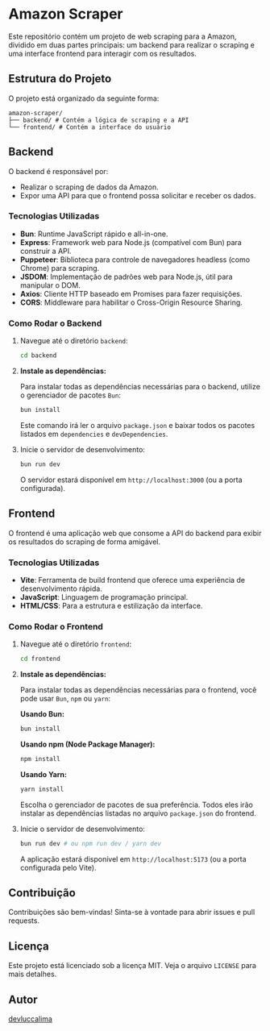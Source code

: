 # Amazon Scraper

Este repositório contém um projeto de web scraping para a Amazon, dividido em duas partes principais: um backend para realizar o scraping e uma interface frontend para interagir com os resultados.

## Estrutura do Projeto

O projeto está organizado da seguinte forma:

```
amazon-scraper/
├── backend/ # Contém a lógica de scraping e a API
└── frontend/ # Contém a interface do usuário
```

## Backend

O backend é responsável por:

- Realizar o scraping de dados da Amazon.
- Expor uma API para que o frontend possa solicitar e receber os dados.

### Tecnologias Utilizadas

- **Bun**: Runtime JavaScript rápido e all-in-one.
- **Express**: Framework web para Node.js (compatível com Bun) para construir a API.
- **Puppeteer**: Biblioteca para controle de navegadores headless (como Chrome) para scraping.
- **JSDOM**: Implementação de padrões web para Node.js, útil para manipular o DOM.
- **Axios**: Cliente HTTP baseado em Promises para fazer requisições.
- **CORS**: Middleware para habilitar o Cross-Origin Resource Sharing.

### Como Rodar o Backend

1.  Navegue até o diretório `backend`:

    ```bash
    cd backend
    ```

2.  **Instale as dependências:**

    Para instalar todas as dependências necessárias para o backend, utilize o gerenciador de pacotes `Bun`:

    ```bash
    bun install
    ```

    Este comando irá ler o arquivo `package.json` e baixar todos os pacotes listados em `dependencies` e `devDependencies`.

3.  Inicie o servidor de desenvolvimento:

    ```bash
    bun run dev
    ```

    O servidor estará disponível em `http://localhost:3000` (ou a porta configurada).

## Frontend

O frontend é uma aplicação web que consome a API do backend para exibir os resultados do scraping de forma amigável.

### Tecnologias Utilizadas

- **Vite**: Ferramenta de build frontend que oferece uma experiência de desenvolvimento rápida.
- **JavaScript**: Linguagem de programação principal.
- **HTML/CSS**: Para a estrutura e estilização da interface.

### Como Rodar o Frontend

1.  Navegue até o diretório `frontend`:

    ```bash
    cd frontend
    ```

2.  **Instale as dependências:**

    Para instalar todas as dependências necessárias para o frontend, você pode usar `Bun`, `npm` ou `yarn`:

    **Usando Bun:**
    ```bash
    bun install
    ```

    **Usando npm (Node Package Manager):**
    ```bash
    npm install
    ```

    **Usando Yarn:**
    ```bash
    yarn install
    ```

    Escolha o gerenciador de pacotes de sua preferência. Todos eles irão instalar as dependências listadas no arquivo `package.json` do frontend.

3.  Inicie o servidor de desenvolvimento:

    ```bash
    bun run dev # ou npm run dev / yarn dev
    ```

    A aplicação estará disponível em `http://localhost:5173` (ou a porta configurada pelo Vite).

## Contribuição

Contribuições são bem-vindas! Sinta-se à vontade para abrir issues e pull requests.

## Licença

Este projeto está licenciado sob a licença MIT. Veja o arquivo `LICENSE` para mais detalhes.

## Autor

[devluccalima](https://github.com/devluccalima)


